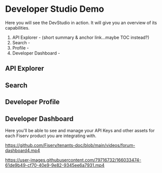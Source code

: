 # Developer Studio Demo

Here you will see the DevStudio in action.  It will give you an overview of its capabilities.

1. API Explorer - (short summary & anchor link...maybe TOC instead?)
2. Search -
3. Profile -
4. Developer Dashboard - 

## API Explorer

## Search

## Developer Profile

## Developer Dashboard

Here you'll be able to see and manage your API Keys and other assets for each Fiserv product you are integrating with.

https://github.com/Fiserv/tenants-doc/blob/main/videos/forum-dashboard4.mp4



https://user-images.githubusercontent.com/79716732/166033474-61de9b49-cf70-40e9-9e82-9345ee6a7931.mp4


